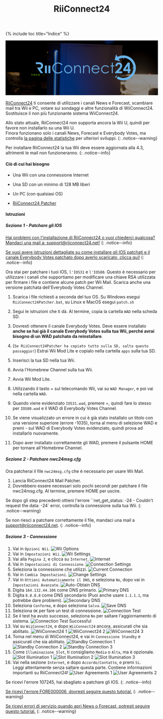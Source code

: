 ﻿---
title: "RiiConnect24"
---

{% include toc title="Indice" %}

![RiiConnect24 Logo](/images/WiiRC24Logo.jpg)

[RiiConnect24](https://rc24.xyz/) ti consente di utilizzare i canali News e Forecast, scambiare mail tra Wii e PC, votare sui sondaggi e altre funzionalità di WiiConnect24. Sostituisce il non più funzionante sistema WiiConnect24.

Allo stato attuale, RiiConnect24 non supporta ancora la Wii U, quindi per favore non installarlo su una Wii U.
<br>
Finora funzionano solo i canali News, Forecast e Everybody Votes, ma controlla [la pagina delle statistiche](https://rc24.xyz/stats/index.html) per ulteriori sviluppi.
{: .notice--warning}

Per installare RiiConnect24 la tua Wii deve essere aggiornata alla 4.3, altrimenti le mail non funzioneranno.
{: .notice--info}

#### Ciò di cui hai bisogno

* Una Wii con una connessione Internet
* Una SD con un minimo di 128 MB liberi
* Un PC (con qualsiasi OS)

* [RiiConnect24 Patcher](https://github.com/RiiConnect24/RiiConnect24-Patcher/releases)

#### Istruzioni

##### Sezione 1 - Patchare gli IOS

[Hai problemi con l'installazione di RiiConnect24 o vuoi chiederci qualcosa? Mandaci una mail a: support@riiconnect24.net!](mailto:support@riiconnect24.net)
{: .notice--info}

[Se vuoi avere istruzioni dettagliate su come installare gli IOS patchati e il canale Everybody Votes patchato dopo averlo scaricato, clicca qui!](wiimodlite)
{: .notice--info}

Ora stai per patchare i tuoi IOS, `l'IOS31` e `l'IOS80`. Questo è necessario per utilizzare i canali che supportiamo per modificare una chiave RSA utilizzata per firmare i file e contiene alcune patch per Wii Mail. Scarica anche una versione patchata dell'Everybody Votes Channel.

1. Scarica i file richiesti a seconda del tuo OS. Su Windows esegui `RiiConnect24Patcher.bat`, su Linux e MacOS esegui `patch.sh`
1. Segui le istruzioni che ti dà. Al termine, copia la cartella `WAD` nella scheda SD.
1. Dovresti ottenere il canale Everybody Votes. Deve essere installato **anche se hai già il canale Everybody Votes sulla tua Wii, perché avrai bisogno di un WAD patchato da reinstallare**.

1. (`Se RiiConnect24Patcher ha copiato tutto sulla SD, salta questo passaggio!`) Estrai Wii Mod Lite e copialo nella cartella `apps` sulla tua SD.
1. Inserisci la tua SD nella tua Wii.
1. Avvia l'Homebrew Channel sulla tua Wii.
1. Avvia Wii Mod Lite.
1. Utilizzando il tasto + sul telecomando Wii, vai su `WAD Manager`, e poi vai nella cartella `WAD`.
1. Quando viene evidenziato `IOS31.wad`, premere +, quindi fare lo stesso per `IOS80.wad` e il WAD di Everybody Votes Channel.
1. Se viene visualizzato un errore in cui è già stato installato un titolo con una versione superiore (errore -1035), torna al menu di selezione WAD e premi - sul WAD di Everybody Votes evidenziato, quindi prova ad installarlo nuovamente.
1. Dopo aver installato correttamente gli WAD, premere il pulsante HOME per tornare all'Homebrew Channel.

##### Sezione 2 - Patchare nwc24msg.cfg

Ora patcherai il file `nwc24msg.cfg` che è necessario per usare Wii Mail.

1. Lancia RiiConnect24 Mail Patcher.
1. Dovrebbero essere necessari solo pochi secondi per patchare il file nwc24msg.cfg. Al termine, premere HOME per uscire.

Se dopo gli step precedenti ottieni l'errore ``net_get_status: -24 - Couldn't request the data: -24` error, controlla la connessione sulla tua Wii.
{: .notice--warning}

Se non riesci a patchare correttamente il file, mandaci una mail a [support@riiconnect24.net](mailto:support@riiconnect24.net).
{: .notice--info}

##### Sezione 3 - Connessione

1. Vai in `Opzioni Wii`.
![Wii Options](/images/RiiConnect24/Internet_1.png)
1. Vai in `Impostazioni Wii`.
![Wii Settings](/images/RiiConnect24/Internet_2.png)
1. Vai alla `Pagina 2`, e clicca su `Internet`.
![Internet](/images/RiiConnect24/Internet_3.png)
1. Vai in `Impostazioni di Connessione`.
![Connection Settings](/images/RiiConnect24/Internet_4.png)
1. Seleziona la connessione che utilizzi.
![Current Connection](/images/RiiConnect24/Internet_5.png)
1. Vai in `Cambia Impostazioni`.
![Change Settings](/images/RiiConnect24/Internet_6.png)
1. Vai in `Ottieni Automaticamente il DNS`, e seleziona `No`, dopo vai in `Impostazioni Avanzate`.
![Auto-Obtain DNS](/images/RiiConnect24/Internet_7.png)
1. Digita `164.132.44.106` come DNS primario.
![Primary DNS](/images/RiiConnect24/Internet_8.png)
1. Digita `8.8.8.8` come DNS secondario (Puoi anche usare `1.1.1.1`, ma potrebbe dare problemi).
![Secondary DNS](/images/RiiConnect24/Internet_9.png)
1. Seleziona `Conferma`, e dopo seleziona `Salva`.
![Save DNS](/images/RiiConnect24/Internet_10.png)
1. Seleziona `OK` per fare un test di connessione.
![Connection Test](/images/RiiConnect24/Internet_11.png)
1. Se il test ha avuto successo, seleziona `No` per saltare l'aggiornamento di sistema.
![Connection Test Successful](/images/RiiConnect24/Internet_12.png)
1. Vai su `WiiConnect24`, e dopo `WiiConnect24` ancora, assicurati che sia abilitato.
![WiiConnect24 1](/images/RiiConnect24/Internet_13.png)
![WiiConnect24 2](/images/RiiConnect24/Internet_14.png)
![WiiConnect24 3](/images/RiiConnect24/Internet_15.png)
1. Torna nel menu di WiiConnect24, e vai in `Connessione Standby` e assicurati che sia abilitato.
![Standby Connection 1](/images/RiiConnect24/Internet_16.png)
![Standby Connection 2](/images/RiiConnect24/Internet_17.png)
![Standby Connection 3](/images/RiiConnect24/Internet_18.png)
1. Come `Illuminazione Slot`, ti consigliamo `Media` o `Alta`, ma è opzionale.
![Slot Illumination 1](/images/RiiConnect24/Internet_19.png)
![Slot Illumination 2](/images/RiiConnect24/Internet_20.png)
![Slot Illumination 3](/images/RiiConnect24/Internet_22.png)
1. Vai nella sezione `Internet`, e dopo `Accordo/Contatto`, e premi `Si`.<br>
   Leggi attentamente senza saltare questa parte. Contiene informazioni importanti su RiiConnect24!
![User Agreements 1](/images/RiiConnect24/Internet_23.png)
![User Agreements 2](/images/RiiConnect24/Internet_24.png)

Se ricevi l'errore 107245, hai sbagliato a patchare gli IOS.
{: .notice--info}

[Se ricevi l'errore FORE000006, dovresti seguire questo tutorial.](riiconnect24-batteryfix)
{: .notice--warning}

[Se ricevi errori di servizio quando apri News o Forecast, potresti seguire questo tutorial.](riiconnect24-troubleshooting)
{: .notice--warning}
